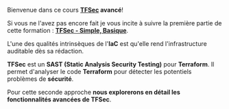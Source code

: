 Bienvenue dans ce cours **[TFSec](https://aquasecurity.github.io/tfsec/v1.0.2/) avancé**!

Si vous ne l'avez pas encore fait je vous incite à suivre la première partie de cette formation : **[TFSec - Simple, Basique](https://killercoda.com/wescale/scenario/tfsec-basic)**.

L'une des qualités intrinsèques de l'**IaC** est qu'elle rend l'infrastructure auditable dès sa rédaction.

**TFSec** est un **SAST (Static Analysis Security Testing)** pour **Terraform**. Il permet d'analyser le code **Terraform** pour détecter les potentiels problèmes de **sécurité**.

Pour cette seconde approche **nous explorerons en détail les fonctionnalités avancées de TFSec**.